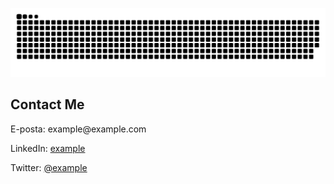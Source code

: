 ![Grid Snake](https://raw.githubusercontent.com/1999AZZAR/1999AZZAR/readme/resources/img/grid-snake.svg)


<p align="center">
  <h2>Contact Me</h2>
  
  <p>E-posta: example@example.com</p>
  <p>LinkedIn: <a href="https://www.linkedin.com/in/example">example</a></p>
  <p>Twitter: <a href="https://twitter.com/example">@example</a></p>
</p>
